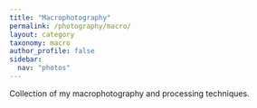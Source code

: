 ```yaml
---
title: "Macrophotography"
permalink: /photography/macro/
layout: category
taxonomy: macro
author_profile: false
sidebar:
  nav: "photos"
---
```


Collection of my macrophotography and processing techniques.
